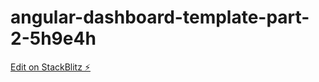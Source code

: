 # angular-dashboard-template-part-2-5h9e4h

[Edit on StackBlitz ⚡️](https://stackblitz.com/edit/angular-dashboard-template-part-2-5h9e4h)